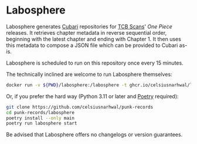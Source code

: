 # Labosphere

Labosphere generates [Cubari](https://cubari.moe) repositories for [TCB Scans](https://tcbscans.com)' *One Piece* releases.
It retrieves chapter metadata in reverse sequential order, beginning with the latest chapter and ending with Chapter 1.
It then uses this metadata to compose a JSON file which can be provided to Cubari as-is.

Labosphere is scheduled to run on this repository once every 15 minutes.

The technically inclined are welcome to run Labosphere themselves:

```bash
docker run -v ${PWD}/labosphere:/labosphere -t ghcr.io/celsiusnarhwal/labosphere:latest
```

Or, if you prefer the hard way (Python 3.11 or later and [Poetry](https://python-poetry.org) required):

```bash
git clone https://github.com/celsiusnarhwal/punk-records
cd punk-records/labosphere
poetry install --only main
poetry run labosphere start
```

Be advised that Labosphere offers no changelogs or version guarantees.